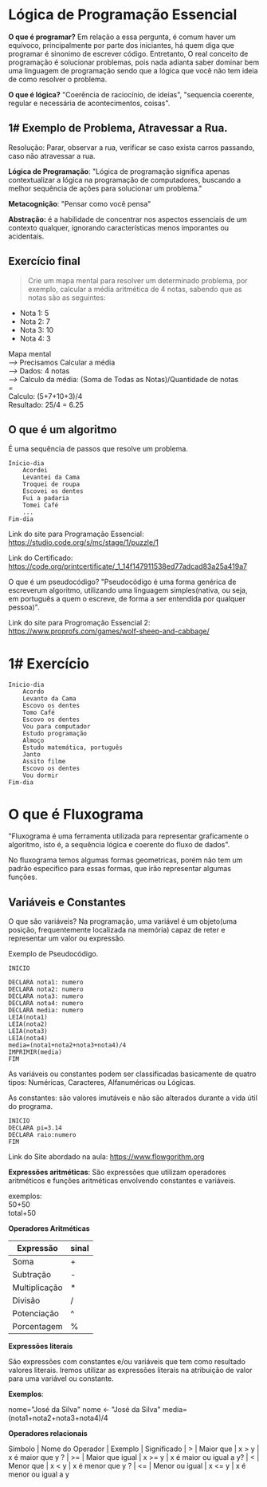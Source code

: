 # Lógica de Programação Essencial

**O que é programar?** Em relação a essa pergunta, é comum haver um equívoco, principalmente por parte dos iniciantes, há quem diga que programar é sinonimo de escrever código. Entretanto, O real conceito de programação é solucionar problemas, pois nada adianta saber dominar bem uma linguagem de programação sendo que a lógica que você não tem ideia de como resolver o problema.

**O que é lógica?** "Coerência de raciocínio, de ideias", "sequencia coerente, regular e necessária de acontecimentos, coisas".

## 1# Exemplo de Problema, Atravessar a Rua.

Resolução: Parar, observar a rua, verificar se caso exista carros passando, caso não atravessar a rua.

**Lógica de Programação**: "Lógica de programação significa apenas contextualizar a lógica na programação de computadores, buscando a melhor sequência de ações para solucionar um problema."

**Metacognição**: "Pensar como você pensa"

**Abstração:** é a habilidade de concentrar nos aspectos essenciais de um contexto qualquer, ignorando características menos imporantes ou acidentais.

## Exercício final

> Crie um mapa mental para resolver um determinado problema, por exemplo, calcular a média aritmética de 4 notas, sabendo que as notas são as seguintes:

- Nota 1: 5
- Nota 2: 7
- Nota 3: 10
- Nota 4: 3

Mapa mental  
*-->* Precisamos Calcular a média  
*-->* Dados: 4 notas  
*-->* Calculo da média: (Soma de Todas as Notas)/Quantidade de notas  
*=*  
Calculo: (5+7+10+3)/4  
Resultado: 25/4 = 6.25

## O que é um algoritmo

É uma sequência de passos que resolve um problema.

```
Início-dia
    Acordei
    Levantei da Cama
    Troquei de roupa
    Escovei os dentes
    Fui a padaria
    Tomei Café
    ...
Fim-dia
```

Link do site para Programação Essencial: https://studio.code.org/s/mc/stage/1/puzzle/1

Link do Certificado: https://code.org/printcertificate/_1_14f147911538ed77adcad83a25a419a7

O que é um pseudocódigo? "Pseudocódigo é uma forma genérica de escreverum algoritmo, utilizando uma linguagem simples(nativa, ou seja, em português a quem o escreve, de forma a ser entendida por qualquer pessoa)".

Link do site para Progromação Essencial 2: https://www.proprofs.com/games/wolf-sheep-and-cabbage/

# 1# Exercício

``` 
Inicio-dia
    Acordo
    Levanto da Cama
    Escovo os dentes
    Tomo Café
    Escovo os dentes
    Vou para computador
    Estudo programação
    Almoço
    Estudo matemática, português
    Janto
    Assito filme
    Escovo os dentes
    Vou dormir
Fim-dia
```

# O que é Fluxograma

"Fluxograma é uma ferramenta utilizada para representar graficamente o algoritmo, isto é, a sequência lógica e coerente do fluxo de dados".

No fluxograma temos algumas formas geometricas, porém não tem um padrão especifico para essas formas, que irão representar algumas funções.

## Variáveis e Constantes

O que são variáveis? Na programação, uma variável é um objeto(uma posição, frequentemente localizada na memória) capaz de reter e representar um valor ou expressão.

Exemplo de Pseudocódigo.

```
INICIO

DECLARA nota1: numero
DECLARA nota2: numero
DECLARA nota3: numero
DECLARA nota4: numero
DECLARA media: numero
LEIA(nota1)
LEIA(nota2)
LEIA(nota3)
LEIA(nota4)
media=(nota1+nota2+nota3+nota4)/4
IMPRIMIR(media)
FIM
```

As variáveis ou constantes podem ser classificadas basicamente de quatro tipos: Numéricas, Caracteres, Alfanuméricas ou Lógicas.

As constantes: são valores imutáveis e não são alterados durante a vida útil do programa.

```
INICIO
DECLARA pi=3.14
DECLARA raio:numero
FIM
```

Link do Site abordado na aula: https://www.flowgorithm.org

**Expressões aritméticas**: São expressões que utilizam operadores aritméticos e funções aritméticas envolvendo constantes e variáveis.
  
exemplos:  
50+50  
total+50  

**Operadores Aritméticas**

Expressão      | sinal |
---------------|-------|
 Soma          |   +   |
 Subtração     |   -   |
 Multiplicação |   *   |
 Divisão       |   /   |
 Potenciação   |   ^   |
 Porcentagem   |   %   |

 **Expressões literais**

 São expressões com constantes e/ou variáveis que tem como resultado valores literais. Iremos utilizar as expressões literais na atribuição de valor para uma variável ou constante.

 **Exemplos**:
   
 nome="José da Silva"
 nome <- "José da Silva"
 media=(nota1+nota2+nota3+nota4)/4 

 **Operadores relacionais**

 Símbolo | Nome do Operador | Exemplo |    Significado    |
    >    | Maior que        | x > y   | x é maior que y ? |
    >=   | Maior que igual  | x >= y  | x é maior ou igual a y? |
    <    | Menor que        | x < y   | x é menor que y ? |
    <=   | Menor ou igual   | x <= y  | x é menor ou igual a y 
